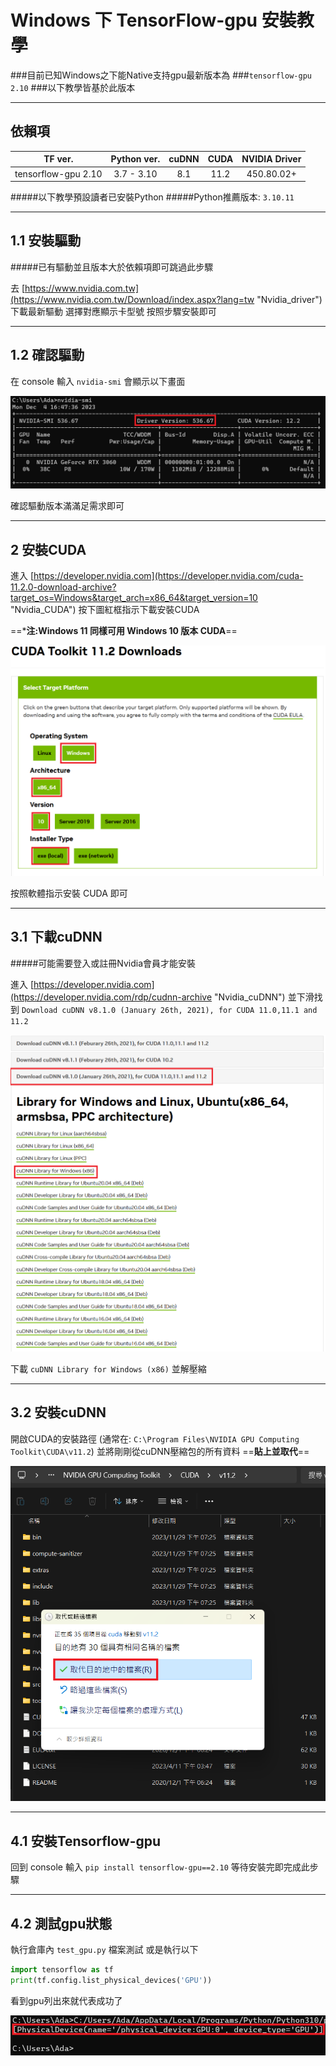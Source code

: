 Windows 下 TensorFlow-gpu 安裝教學
===

###目前已知Windows之下能Native支持gpu最新版本為
###`tensorflow-gpu 2.10`
###以下教學皆基於此版本

---
依賴項
---

|TF ver.|Python ver.|cuDNN|CUDA|NVIDIA Driver|
|:--:|:--:|:--:|:--:|:--:|
|tensorflow-gpu 2.10|3.7 - 3.10|8.1|11.2|450.80.02+|

#####以下教學預設讀者已安裝Python
#####Python推薦版本: `3.10.11`

---
1.1 安裝驅動
---
#####已有驅動並且版本大於依賴項即可跳過此步驟

去 [https://www.nvidia.com.tw](https://www.nvidia.com.tw/Download/index.aspx?lang=tw "Nvidia_driver") 下載最新驅動
選擇對應顯示卡型號 按照步驟安裝即可

---
1.2 確認驅動
---
在 console 輸入 `nvidia-smi` 會顯示以下畫面

![nv_smi](\pics\nvidia-smi.png)

確認驅動版本滿滿足需求即可

---
2 安裝CUDA 
---
進入 [https://developer.nvidia.com](https://developer.nvidia.com/cuda-11.2.0-download-archive?target_os=Windows&target_arch=x86_64&target_version=10 "Nvidia_CUDA") 
按下圖紅框指示下載安裝CUDA

==***注:Windows 11 同樣可用 Windows 10 版本 CUDA**==

![nv_cuda](\pics\nvidia_cuda.png)

按照軟體指示安裝 CUDA 即可

---
3.1 下載cuDNN
---
#####可能需要登入或註冊Nvidia會員才能安裝

進入 [https://developer.nvidia.com](https://developer.nvidia.com/rdp/cudnn-archive "Nvidia_cuDNN") 並下滑找到
`Download cuDNN v8.1.0 (January 26th, 2021), for CUDA 11.0,11.1 and 11.2`

![nv_cudnn](\pics\nvidia_cudnn.png)

下載 `cuDNN Library for Windows (x86)` 並解壓縮

---
3.2 安裝cuDNN
---
開啟CUDA的安裝路徑 (通常在: `C:\Program Files\NVIDIA GPU Computing Toolkit\CUDA\v11.2`)
並將剛剛從cuDNN壓縮包的所有資料 ==**貼上並取代**== 

![nv_cudnn](\pics\nvidia_cudnn2.png)

---
4.1 安裝Tensorflow-gpu
---
回到 console 輸入 `pip install tensorflow-gpu==2.10`
等待安裝完即完成此步驟

---
4.2 測試gpu狀態
---
執行倉庫內 `test_gpu.py` 檔案測試
或是執行以下

```Python
import tensorflow as tf
print(tf.config.list_physical_devices('GPU'))
```
看到gpu列出來就代表成功了

![nv_cudnn](\pics\gpu_test.png)